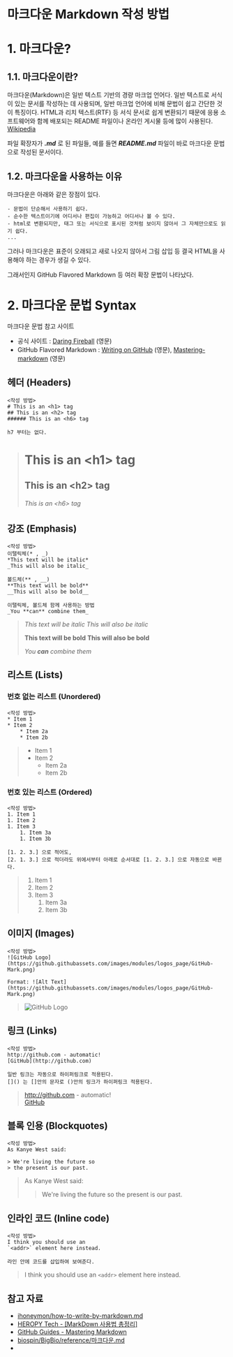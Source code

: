 마크다운 Markdown 작성 방법
======================


# 1. 마크다운?

## 1.1. 마크다운이란?

마크다운(Markdown)은 일반 텍스트 기반의 경량 마크업 언어다. 일반 텍스트로 서식이 있는 문서를 작성하는 데 사용되며, 일반 마크업 언어에 비해 문법이 쉽고 간단한 것이 특징이다. HTML과 리치 텍스트(RTF) 등 서식 문서로 쉽게 변환되기 때문에 응용 소프트웨어와 함께 배포되는 README 파일이나 온라인 게시물 등에 많이 사용된다. [Wikipedia](https://ko.wikipedia.org/wiki/%EB%A7%88%ED%81%AC%EB%8B%A4%EC%9A%B4)

파일 확장자가 _**.md**_ 로 된 파일들, 예를 들면 _**README.md**_ 파일이 바로 마크다운 문법으로 작성된 문서이다.

## 1.2. 마크다운을 사용하는 이유
마크다운은 아래와 같은 장점이 있다.

    - 문법이 단순해서 사용하기 쉽다.
    - 순수한 텍스트이기에 어디서나 편집이 가능하고 어디서나 볼 수 있다.
    - html로 변환되지만, 태그 또는 서식으로 표시된 것처럼 보이지 않아서 그 자체만으로도 읽기 쉽다. 
    ...

그러나 마크다운은 표준이 오래되고 새로 나오지 않아서 그림 삽입 등 결국 HTML을 사용해야 하는 경우가 생길 수 있다.

그래서인지 GitHub Flavored Markdown 등 여러 확장 문법이 나타났다.

# 2. 마크다운 문법 Syntax
마크다운 문법 참고 사이트
- 공식 사이트 : [Daring Fireball](https://daringfireball.net/projects/markdown/syntax) (영문)
- GitHub Flavored Markdown : [Writing on GitHub](https://docs.github.com/en/github/writing-on-github) (영문), [Mastering-markdown](https://guides.github.com/features/mastering-markdown/index.html) (영문)


## 헤더 (Headers)

    <작성 방법>
    # This is an <h1> tag
    ## This is an <h2> tag
    ###### This is an <h6> tag
    
    h7 부터는 없다.

># This is an <h1\> tag
>## This is an <h2\> tag
>###### This is an <h6\> tag


## 강조 (Emphasis)
    <작성 방법>
    이탤릭체(* , _)
    *This text will be italic*
    _This will also be italic_
    
    볼드체(** , __)
    **This text will be bold**
    __This will also be bold__
    
    이탤릭체, 볼드체 함께 사용하는 방법
    _You **can** combine them_

>*This text will be italic*
>_This will also be italic_
>
>**This text will be bold**
>__This will also be bold__
>
>_You **can** combine them_

## 리스트 (Lists)

### 번호 없는 리스트 (Unordered)
    <작성 방법>
    * Item 1
    * Item 2
        * Item 2a
        * Item 2b

>* Item 1
>* Item 2
>    * Item 2a
>    * Item 2b

### 번호 있는 리스트 (Ordered)
    <작성 방법>
    1. Item 1
    1. Item 2
    1. Item 3
        1. Item 3a
        1. Item 3b
    
    [1. 2. 3.] 으로 적어도,
    [2. 1. 3.] 으로 적더라도 위에서부터 아래로 순서대로 [1. 2. 3.] 으로 자동으로 바뀐다.

>1. Item 1
>1. Item 2
>1. Item 3
>    1. Item 3a
>    1. Item 3b


## 이미지 (Images)
    <작성 방법>
    ![GitHub Logo](https://github.githubassets.com/images/modules/logos_page/GitHub-Mark.png)

    Format: ![Alt Text](https://github.githubassets.com/images/modules/logos_page/GitHub-Mark.png)

>![GitHub Logo](https://github.githubassets.com/images/modules/logos_page/GitHub-Mark.png)

## 링크 (Links)
    <작성 방법>
    http://github.com - automatic!
    [GitHub](http://github.com)
    
    일반 링크는 자동으로 하이퍼링크로 적용된다.
    []() 는 []안의 문자로 ()안의 링크가 하이퍼링크 적용된다.

>http://github.com - automatic!\
>[GitHub](http://github.com)

## 블록 인용 (Blockquotes)
    <작성 방법>
    As Kanye West said:

    > We're living the future so
    > the present is our past.
    
>As Kanye West said:
>> We're living the future so
>> the present is our past.

## 인라인 코드 (Inline code)
    <작성 방법>
    I think you should use an
    `<addr>` element here instead.
    
    라인 안에 코드를 삽입하여 보여준다.

>I think you should use an
>`<addr>` element here instead.


## 참고 자료
- [ihoneymon/how-to-write-by-markdown.md](https://gist.github.com/ihoneymon/652be052a0727ad59601)
- [HEROPY Tech - [MarkDown 사용법 총정리]](https://heropy.blog/2017/09/30/markdown/)
- [GitHub Guides - Mastering Markdown](https://guides.github.com/features/mastering-markdown/index.html)
- [biospin/BigBio/reference/마크다운.md](https://github.com/biospin/BigBio/blob/master/reference/%EB%A7%88%ED%81%AC%EB%8B%A4%EC%9A%B4.md)
- 